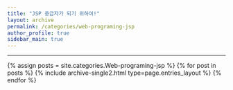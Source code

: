 ```yaml
---
title: "JSP 중급자가 되기 위하여!"
layout: archive
permalink: /categories/web-programing-jsp
author_profile: true
sidebar_main: true
---
```


<!-- 공백이 포함되어 있는 카테고리 이름의 경우 site.categories['a b c'] 이런식으로! -->

***

{% assign posts = site.categories.Web-programing-jsp %}
{% for post in posts %} {% include archive-single2.html type=page.entries_layout %} {% endfor %}